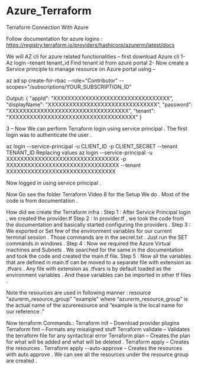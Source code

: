 # Azure_Terraform
Terraform Connection With Azure


Follow documentation for azure logins : https://registry.terraform.io/providers/hashicorp/azurerm/latest/docs

We will AZ cli for azure related functionalities – first download Azure cli 
1-	Az login –tenant tenant_id 
Find tenant id from azure portal 
2-	 Now create a Service principle to manage resource on Azure portal using –

az ad sp create-for-rbac --role="Contributor" --scopes="/subscriptions/YOUR_SUBSCRIPTION_ID"

Output:
{
  "appId": "XXXXXXXXXXXXXXXXXXXXXXXXXXXXXXXXX",
  "displayName": "XXXXXXXXXXXXXXXXXXXXXXXXXXXXXXX",
  "password": "XXXXXXXXXXXXXXXXXXXXXXXXXXXXXXXXXX",
  "tenant": "XXXXXXXXXXXXXXXXXXXXXXXXXXXXXXXXXXXX"
}

 

3 – Now We can perform Terraform login using service principal . The first login was to authenticate the user . 

az login --service-principal -u CLIENT_ID -p CLIENT_SECRET --tenant TENANT_ID 
Replacing values 
az login --service-principal -u XXXXXXXXXXXXXXXXXXXXXXXXXXXXXXXX -p XXXXXXXXXXXXXXXXXXXXXXXXXXXXXXXX --tenant XXXXXXXXXXXXXXXXXXXXXXXXXXXXXXX

Now logged in using service principal .

Now Go see the folder Terraform Video 8 for the Setup We do . Most of the code is from documentation . 

How did we create the Terraform infra :
Step 1 : After Service Principal login , we created the provider.tf 
Step 2 : In provider.tf , we took the code from the documentation and basically started configuring the providers . 
Step 3 : We exported or Set few of the environment variables for our current terminal session . Those commands are in the secret.txt . Just run the SET commands in windows . 
Step 4 : Now we required the Azure Virtual machines and Subnets . We searched for the same in the documentation and took the code and created the main.tf file. 
Step 5 : Now all the variables that are defined in main.tf can be moved to a separate file with extension as .tfvars . Any file with extension as .tfvars is by default loaded as the environment variables . And these variables can be imported in other tf files . 

Note the resources are used in following manner :
resource "azurerm_resource_group" "example"
where “azurerm_resource_group” is the actual name of the azureresource and “example is the local name for our reference .”

Now terraform Commands.:
Terraform init – Download provider plugins
Terraform fmt – Formats any misaligned stuff 
Terraform validate – Validates the terraform file for any syntactical error 
Terraform plan – Creates the plan for what will be added and what will be deleted . 
Terraform apply – Creates the resources .
Terraform apply  --auto-approve – Creates the resources with auto approve .
We can see all the resources under the resource group are created .

